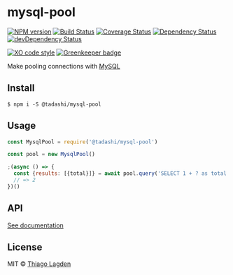 # mysql-pool

[![NPM version][npm-img]][npm]
[![Build Status][ci-img]][ci]
[![Coverage Status][coveralls-img]][coveralls]
[![Dependency Status][dep-img]][dep]
[![devDependency Status][devDep-img]][devDep]

[![XO code style][xo-img]][xo]
[![Greenkeeper badge][greenkeeper-img]][greenkeeper]


[npm-img]:         https://img.shields.io/npm/v/@tadashi/mysql-pool.svg
[npm]:             https://www.npmjs.com/package/@tadashi/mysql-pool
[ci-img]:          https://api.travis-ci.org/lagden/mysql-pool.svg?branch=master
[ci]:              https://travis-ci.org/lagden/mysql-pool
[coveralls-img]:   https://coveralls.io/repos/github/lagden/mysql-pool/badge.svg?branch=master
[coveralls]:       https://coveralls.io/github/lagden/mysql-pool?branch=master
[dep-img]:         https://david-dm.org/lagden/mysql-pool.svg
[dep]:             https://david-dm.org/lagden/mysql-pool
[devDep-img]:      https://david-dm.org/lagden/mysql-pool/dev-status.svg
[devDep]:          https://david-dm.org/lagden/mysql-pool#info=devDependencies

[xo-img]:          https://img.shields.io/badge/code_style-XO-5ed9c7.svg
[xo]:              https://github.com/sindresorhus/xo
[greenkeeper-img]: https://snyk.io/test/github/lagden/mysql-pool/badge.svg
[greenkeeper]:     https://snyk.io/test/github/lagden/mysql-pool


Make pooling connections with [MySQL](https://github.com/mysqljs/mysql#pooling-connections)

## Install

```
$ npm i -S @tadashi/mysql-pool
```


## Usage

```js
const MysqlPool = require('@tadashi/mysql-pool')

const pool = new MysqlPool()

;(async () => {
  const {results: [{total}]} = await pool.query('SELECT 1 + ? as total', [1])
  // => 2
})()
```


## API

[See documentation](https://lagden.github.io/mysql-pool)


## License

MIT © [Thiago Lagden](http://lagden.in)
